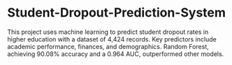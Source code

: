 # Student-Dropout-Prediction-System
This project uses machine learning to predict student dropout rates in higher education with a dataset of 4,424 records. Key predictors include academic performance, finances, and demographics. Random Forest, achieving 90.08% accuracy and a 0.964 AUC, outperformed other models.
